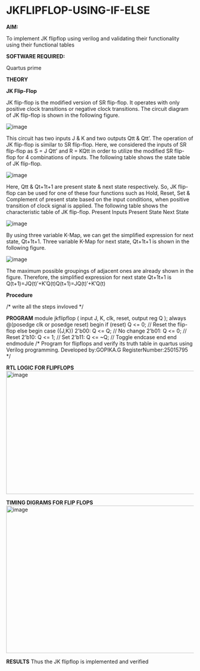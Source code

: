 # JKFLIPFLOP-USING-IF-ELSE

**AIM:** 

To implement  JK flipflop using verilog and validating their functionality using their functional tables

**SOFTWARE REQUIRED:**

Quartus prime

**THEORY**

**JK Flip-Flop**

JK flip-flop is the modified version of SR flip-flop. It operates with only positive clock transitions or negative clock transitions. The circuit diagram of JK flip-flop is shown in the following figure.

![image](https://github.com/naavaneetha/JKFLIPFLOP-USING-IF-ELSE/assets/154305477/a649c30b-232b-4558-b188-fd6c09845180)


This circuit has two inputs J & K and two outputs Qtt & Qtt’. The operation of JK flip-flop is similar to SR flip-flop. Here, we considered the inputs of SR flip-flop as S = J Qtt’ and R = KQtt in order to utilize the modified SR flip-flop for 4 combinations of inputs. The following table shows the state table of JK flip-flop.

![image](https://github.com/naavaneetha/JKFLIPFLOP-USING-IF-ELSE/assets/154305477/c4360742-e8a8-4937-b089-c46c0433f9a3)

 
Here, Qtt & Qt+1t+1 are present state & next state respectively. So, JK flip-flop can be used for one of these four functions such as Hold, Reset, Set & Complement of present state based on the input conditions, when positive transition of clock signal is applied. The following table shows the characteristic table of JK flip-flop. Present Inputs Present State Next State
 
![image](https://github.com/naavaneetha/JKFLIPFLOP-USING-IF-ELSE/assets/154305477/6c275261-a6d5-4c37-a3a7-1e88ca11c4cd)

By using three variable K-Map, we can get the simplified expression for next state, Qt+1t+1. Three variable K-Map for next state, Qt+1t+1 is shown in the following figure.
 
![image](https://github.com/naavaneetha/JKFLIPFLOP-USING-IF-ELSE/assets/154305477/5174f41b-0ce0-4329-a372-6d1943ea6673)

The maximum possible groupings of adjacent ones are already shown in the figure. Therefore, the simplified expression for next state Qt+1t+1 is Q(t+1)=JQ(t)′+K′Q(t)Q(t+1)=JQ(t)′+K′Q(t)

**Procedure**

/* write all the steps invloved */

**PROGRAM**
module jkflipflop ( input J, K, clk, reset, output reg Q ); always @(posedge clk or
 posedge reset) begin if (reset) Q <= 0; // Reset the flip-flop else begin case ({J,K}) 2'b00:
 Q <= Q; // No change 2'b01: Q <= 0; // Reset 2'b10: Q <= 1; // Set 2'b11: Q <= ~Q; //
 Toggle endcase end end endmodule
/* Program for flipflops and verify its truth table in quartus using Verilog programming. Developed by:GOPIKA.G RegisterNumber:25015795
*/

**RTL LOGIC FOR FLIPFLOPS**
<img width="747" height="331" alt="image" src="https://github.com/user-attachments/assets/54e8ce0d-d3e4-4de9-98bf-bf5995b5e64f" />


**TIMING DIGRAMS FOR FLIP FLOPS**
<img width="791" height="396" alt="image" src="https://github.com/user-attachments/assets/05ac94b5-bdda-4de8-ae3a-471e96677592" />


**RESULTS**
 Thus the JK flipflop is implemented and verified
